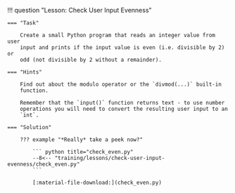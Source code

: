 !!! question "Lesson: Check User Input Evenness"

    === "Task"
        
        Create a small Python program that reads an integer value from user
        input and prints if the input value is even (i.e. divisible by 2) or
        odd (not divisible by 2 without a remainder).

    === "Hints"
        
        Find out about the modulo operator or the `divmod(...)` built-in
        function.

        Remember that the `input()` function returns text - to use number
        operations you will need to convert the resulting user input to an
        `int`.

    === "Solution"

        ??? example "*Really* take a peek now?"

            ``` python title="check_even.py"
            --8<-- "training/lessons/check-user-input-evenness/check_even.py"
            ```

            [:material-file-download:](check_even.py)
